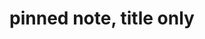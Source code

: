 ---
created: '2024-09-20T13:58:26'
tags:
- google-keep-pinned
title: pinned note, title only
updated: '2024-09-20T13:58:41'
---